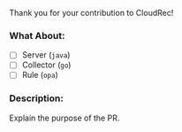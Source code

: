<!--
Please keep PRs small and fixed in scope.
Add tests for new features.
-->
Thank you for your contribution to CloudRec!

### What About:
* [ ] Server (`java`)
* [ ] Collector (`go`)
* [ ] Rule (`opa`)

### Description:
Explain the purpose of the PR.
